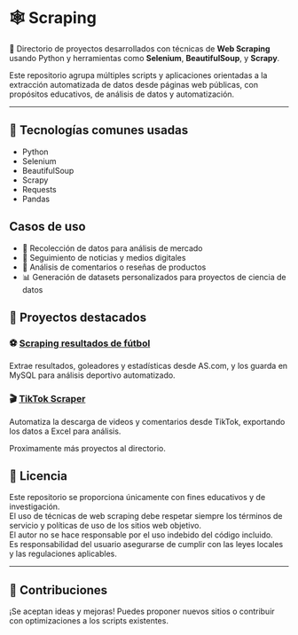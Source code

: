 # 🕸️ Scraping

📁 Directorio de proyectos desarrollados con técnicas de **Web Scraping** usando Python y herramientas como **Selenium**, **BeautifulSoup**, y **Scrapy**.

Este repositorio agrupa múltiples scripts y aplicaciones orientadas a la extracción automatizada de datos desde páginas web públicas, con propósitos educativos, de análisis de datos y automatización.

---

## 🧰 Tecnologías comunes usadas

- Python 
- Selenium
- BeautifulSoup
- Scrapy
- Requests
- Pandas



## Casos de uso

- 🔎 Recolección de datos para análisis de mercado
- 📰 Seguimiento de noticias y medios digitales
- 💬 Análisis de comentarios o reseñas de productos
- 📊 Generación de datasets personalizados para proyectos de ciencia de datos



## 📌 Proyectos destacados

### ⚽ [Scraping resultados de fútbol](https://github.com/ibarajas248/analisis_de_datos_de_futbol)  
Extrae resultados, goleadores y estadísticas desde AS.com, y los guarda en MySQL para análisis deportivo automatizado.

 

### 🎬 [TikTok Scraper](https://github.com/ibarajas248/scraping-tik-tok)  
Automatiza la descarga de videos y comentarios desde TikTok, exportando los datos a Excel para análisis.

Proximamente más proyectos al directorio.


## 📄 Licencia

Este repositorio se proporciona únicamente con fines educativos y de investigación.  
El uso de técnicas de web scraping debe respetar siempre los términos de servicio y políticas de uso de los sitios web objetivo.  
El autor no se hace responsable por el uso indebido del código incluido.  
Es responsabilidad del usuario asegurarse de cumplir con las leyes locales y las regulaciones aplicables.

---

## 🤝 Contribuciones

¡Se aceptan ideas y mejoras! Puedes proponer nuevos sitios o contribuir con optimizaciones a los scripts existentes.
